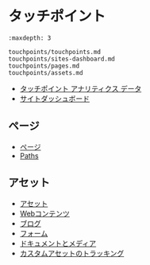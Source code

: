 # タッチポイント

```{toctree}
:maxdepth: 3

touchpoints/touchpoints.md
touchpoints/sites-dashboard.md
touchpoints/pages.md
touchpoints/assets.md
```

- [タッチポイント アナリティクス データ](./touchpoints/touchpoints.md)
- [サイトダッシュボード](./touchpoints/sites-dashboard.md)

## ページ

- [ページ](./touchpoints/pages/pages.md)
- [Paths](./touchpoints/pages/paths.md)

## アセット

- [アセット](./touchpoints/assets/assets.md)
- [Webコンテンツ](./touchpoints/assets/web-content.md)
- [ブログ](./touchpoints/assets/blogs.md)
- [フォーム](./touchpoints/assets/forms.md)
- [ドキュメントとメディア](./touchpoints/assets/documents-and-media.md)
- [カスタムアセットのトラッキング](./touchpoints/assets/tracking-custom-assets.md)
